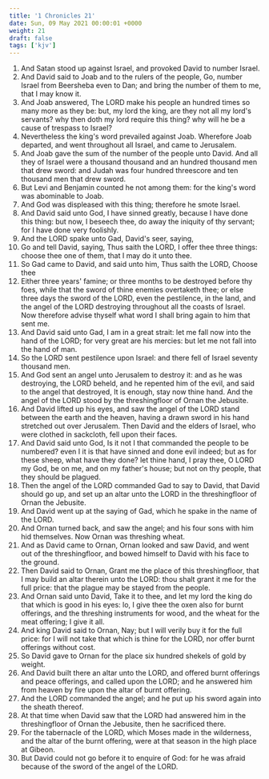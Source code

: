 ```yaml
---
title: '1 Chronicles 21'
date: Sun, 09 May 2021 00:00:01 +0000
weight: 21
draft: false
tags: ['kjv'] 
---
```


1. And Satan stood up against Israel, and provoked David to number Israel.
2. And David said to Joab and to the rulers of the people, Go, number Israel from Beersheba even to Dan; and bring the number of them to me, that I may know it.
3. And Joab answered, The LORD make his people an hundred times so many more as they be: but, my lord the king, are they not all my lord's servants? why then doth my lord require this thing? why will he be a cause of trespass to Israel?
4. Nevertheless the king's word prevailed against Joab. Wherefore Joab departed, and went throughout all Israel, and came to Jerusalem.
5. And Joab gave the sum of the number of the people unto David. And all they of Israel were a thousand thousand and an hundred thousand men that drew sword: and Judah was four hundred threescore and ten thousand men that drew sword.
6. But Levi and Benjamin counted he not among them: for the king's word was abominable to Joab.
7. And God was displeased with this thing; therefore he smote Israel.
8. And David said unto God, I have sinned greatly, because I have done this thing: but now, I beseech thee, do away the iniquity of thy servant; for I have done very foolishly.
9. And the LORD spake unto Gad, David's seer, saying,
10. Go and tell David, saying, Thus saith the LORD, I offer thee three things: choose thee one of them, that I may do it unto thee.
11. So Gad came to David, and said unto him, Thus saith the LORD, Choose thee
12. Either three years' famine; or three months to be destroyed before thy foes, while that the sword of thine enemies overtaketh thee; or else three days the sword of the LORD, even the pestilence, in the land, and the angel of the LORD destroying throughout all the coasts of Israel. Now therefore advise thyself what word I shall bring again to him that sent me.
13. And David said unto Gad, I am in a great strait: let me fall now into the hand of the LORD; for very great are his mercies: but let me not fall into the hand of man.
14. So the LORD sent pestilence upon Israel: and there fell of Israel seventy thousand men.
15. And God sent an angel unto Jerusalem to destroy it: and as he was destroying, the LORD beheld, and he repented him of the evil, and said to the angel that destroyed, It is enough, stay now thine hand. And the angel of the LORD stood by the threshingfloor of Ornan the Jebusite.
16. And David lifted up his eyes, and saw the angel of the LORD stand between the earth and the heaven, having a drawn sword in his hand stretched out over Jerusalem. Then David and the elders of Israel, who were clothed in sackcloth, fell upon their faces.
17. And David said unto God, Is it not I that commanded the people to be numbered? even I it is that have sinned and done evil indeed; but as for these sheep, what have they done? let thine hand, I pray thee, O LORD my God, be on me, and on my father's house; but not on thy people, that they should be plagued.
18. Then the angel of the LORD commanded Gad to say to David, that David should go up, and set up an altar unto the LORD in the threshingfloor of Ornan the Jebusite.
19. And David went up at the saying of Gad, which he spake in the name of the LORD.
20. And Ornan turned back, and saw the angel; and his four sons with him hid themselves. Now Ornan was threshing wheat.
21. And as David came to Ornan, Ornan looked and saw David, and went out of the threshingfloor, and bowed himself to David with his face to the ground.
22. Then David said to Ornan, Grant me the place of this threshingfloor, that I may build an altar therein unto the LORD: thou shalt grant it me for the full price: that the plague may be stayed from the people.
23. And Ornan said unto David, Take it to thee, and let my lord the king do that which is good in his eyes: lo, I give thee the oxen also for burnt offerings, and the threshing instruments for wood, and the wheat for the meat offering; I give it all.
24. And king David said to Ornan, Nay; but I will verily buy it for the full price: for I will not take that which is thine for the LORD, nor offer burnt offerings without cost.
25. So David gave to Ornan for the place six hundred shekels of gold by weight.
26. And David built there an altar unto the LORD, and offered burnt offerings and peace offerings, and called upon the LORD; and he answered him from heaven by fire upon the altar of burnt offering.
27. And the LORD commanded the angel; and he put up his sword again into the sheath thereof.
28. At that time when David saw that the LORD had answered him in the threshingfloor of Ornan the Jebusite, then he sacrificed there.
29. For the tabernacle of the LORD, which Moses made in the wilderness, and the altar of the burnt offering, were at that season in the high place at Gibeon.
30. But David could not go before it to enquire of God: for he was afraid because of the sword of the angel of the LORD.
